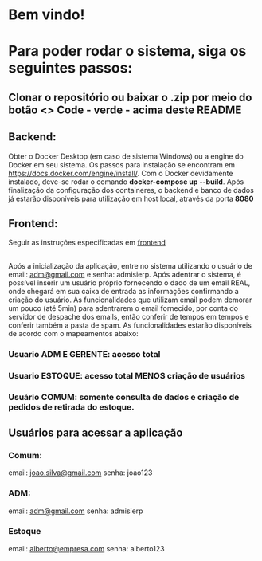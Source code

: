 # Bem vindo!

# Para poder rodar o sistema, siga os seguintes passos:

## Clonar o repositório ou baixar o .zip por meio do botão <> Code - verde - acima deste README

## Backend:
Obter o Docker Desktop (em caso de sistema Windows) ou a engine do Docker em seu sistema. Os passos para instalação se encontram em https://docs.docker.com/engine/install/.
Com o Docker devidamente instalado, deve-se rodar o comando **docker-compose up --build**. 
Após finalização da configuração dos containeres, o backend e banco de dados já estarão disponíveis para utilização em host local, através da porta **8080**

## Frontend:
Seguir as instruções especificadas em [frontend](./frontend/README.md) 

##
Após a inicialização da aplicação, entre no sistema utilizando o usuário de email: adm@gmail.com e senha: admisierp. Após adentrar o sistema, é possível inserir um usuário próprio fornecendo o dado de um email REAL, onde chegará em sua caixa de entrada as informações confirmando a criação do usuário. As funcionalidades que utilizam email podem demorar um pouco (até 5min) para adentrarem o email fornecido, por conta do servidor de despache dos emails, então conferir de tempos em tempos e conferir também a pasta de spam. As funcionalidades estarão disponíveis de acordo com o mapeamentos abaixo:

### Usuario ADM E GERENTE: acesso total

### Usuario ESTOQUE: acesso total MENOS criação de usuários

### Usuário COMUM: somente consulta de dados e criação de pedidos de retirada do estoque.

## Usuários para acessar a aplicação

### Comum: 
  email: joao.silva@gmail.com
  senha: joao123

### ADM:
  email: adm@gmail.com
  senha: admisierp

### Estoque
  email: alberto@empresa.com
  senha: alberto123
